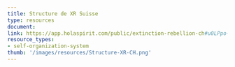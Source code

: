 ```yaml
---
title: Structure de XR Suisse
type: resources
document: 
link: https://app.holaspirit.com/public/extinction-rebellion-ch#u0LPpo-xr-ch-anchor-circle
resource_types:
- self-organization-system
thumb: '/images/resources/Structure-XR-CH.png'
---
```

